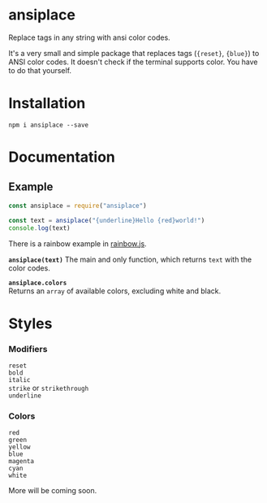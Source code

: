 # ansiplace
Replace tags in any string with ansi color codes.  

It's a very small and simple package that replaces tags (`{reset}`, `{blue}`) to ANSI color codes.
It doesn't check if the terminal supports color. You have to do that yourself.  

# Installation
`npm i ansiplace --save`
 
# Documentation
## Example
```js
const ansiplace = require("ansiplace")

const text = ansiplace("{underline}Hello {red}world!")
console.log(text)
```  
There is a rainbow example in [rainbow.js](https://github.com/Terminalfreaks/ansiplace/blob/master/rainbow.js).
  
**`ansiplace(text)`**
The main and only function, which returns `text` with the color codes.  

**`ansiplace.colors`**  
Returns an `array` of available colors, excluding white and black.  

# Styles
### Modifiers
`reset`  
`bold`  
`italic`  
`strike` or `strikethrough`  
`underline`  

### Colors
`red`  
`green`  
`yellow`  
`blue`  
`magenta`  
`cyan`  
`white`  

More will be coming soon.
